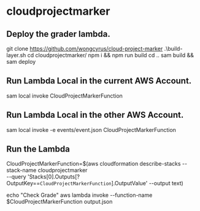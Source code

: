 # cloudprojectmarker

## Deploy the grader lambda.
git clone https://github.com/wongcyrus/cloud-project-marker
.\build-layer.sh
cd cloudprojectmarker/
npm i && npm run build
cd ..
sam build && sam deploy

## Run Lambda Local in the current AWS Account.
sam local invoke CloudProjectMarkerFunction

## Run Lambda Local in the other AWS Account.
sam local invoke -e events/event.json CloudProjectMarkerFunction

## Run the Lambda
CloudProjectMarkerFunction=$(aws cloudformation describe-stacks --stack-name cloudprojectmarker \
--query 'Stacks[0].Outputs[?OutputKey==`CloudProjectMarkerFunction`].OutputValue' --output text)

echo "Check Grade"
aws lambda invoke --function-name $CloudProjectMarkerFunction output.json